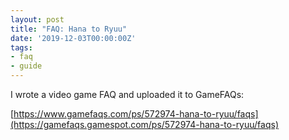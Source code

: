 ```yaml
---
layout: post
title: "FAQ: Hana to Ryuu"
date: '2019-12-03T00:00:00Z'
tags:
- faq
- guide
---
```


I wrote a video game FAQ and uploaded it to GameFAQs:

[https://www.gamefaqs.com/ps/572974-hana-to-ryuu/faqs](https://gamefaqs.gamespot.com/ps/572974-hana-to-ryuu/faqs)
